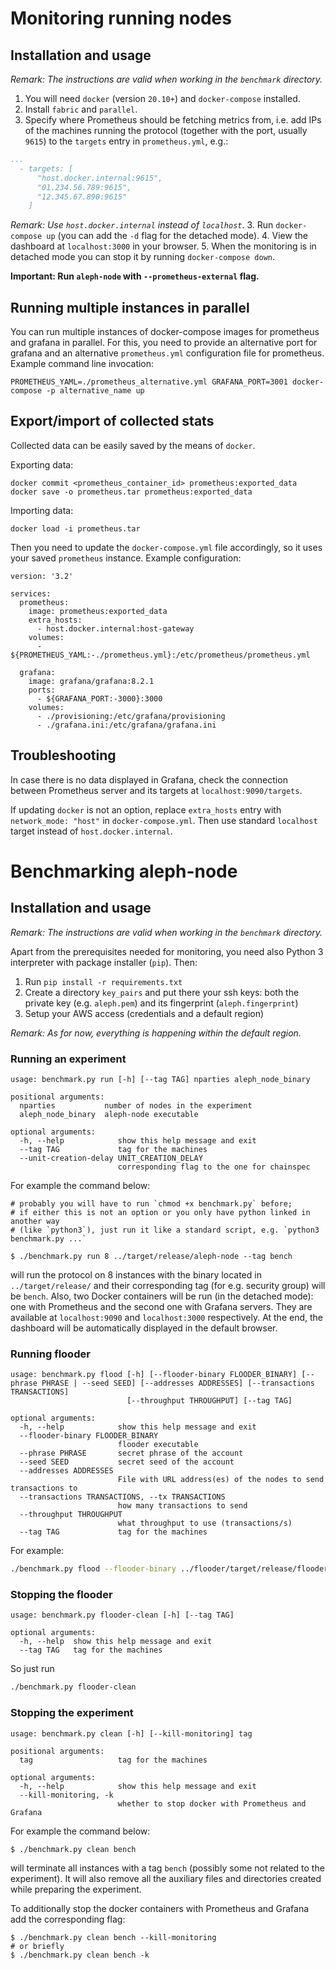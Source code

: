 # Monitoring running nodes

## Installation and usage

_Remark: The instructions are valid when working in the `benchmark` directory._

1. You will need `docker` (version `20.10+`) and `docker-compose` installed.
2. Install `fabric` and `parallel`.
3. Specify where Prometheus should be fetching metrics from, i.e. add IPs of the machines running the protocol 
(together with the port, usually `9615`) to the `targets` entry in `prometheus.yml`, e.g.:
```yml
...
  - targets: [
      "host.docker.internal:9615",
      "01.234.56.789:9615",
      "12.345.67.890:9615"
    ]
```
_Remark: Use `host.docker.internal` instead of `localhost`_.
3. Run `docker-compose up` (you can add the `-d` flag for the detached mode).
4. View the dashboard at `localhost:3000` in your browser.
5. When the monitoring is in detached mode you can stop it by running `docker-compose down`.

**Important: Run `aleph-node` with `--prometheus-external` flag.**

## Running multiple instances in parallel

You can run multiple instances of docker-compose images for prometheus and grafana in parallel. For this, you need to provide an alternative port for grafana and an alternative `prometheus.yml` configuration file for prometheus. 
Example command line invocation:
```
PROMETHEUS_YAML=./prometheus_alternative.yml GRAFANA_PORT=3001 docker-compose -p alternative_name up
``` 

## Export/import of collected stats

Collected data can be easily saved by the means of `docker`.

Exporting data:
```
docker commit <prometheus_container_id> prometheus:exported_data
docker save -o prometheus.tar prometheus:exported_data
```

Importing data:
```
docker load -i prometheus.tar
```

Then you need to update the `docker-compose.yml` file accordingly,
so it uses your saved `prometheus` instance. Example configuration:
```
version: '3.2'

services:
  prometheus:
    image: prometheus:exported_data
    extra_hosts:
      - host.docker.internal:host-gateway
    volumes:
      - ${PROMETHEUS_YAML:-./prometheus.yml}:/etc/prometheus/prometheus.yml

  grafana:
    image: grafana/grafana:8.2.1
    ports:
      - ${GRAFANA_PORT:-3000}:3000
    volumes:
      - ./provisioning:/etc/grafana/provisioning
      - ./grafana.ini:/etc/grafana/grafana.ini
```

## Troubleshooting

In case there is no data displayed in Grafana, check the connection between Prometheus server and its targets at 
`localhost:9090/targets`.

If updating `docker` is not an option, replace `extra_hosts` entry with `network_mode: "host"` in `docker-compose.yml`. 
Then use standard `localhost` target instead of `host.docker.internal`.

# Benchmarking aleph-node

## Installation and usage

_Remark: The instructions are valid when working in the `benchmark` directory._

Apart from the prerequisites needed for monitoring, you need also Python 3 interpreter with package installer (`pip`). Then:

1. Run `pip install -r requirements.txt`
2. Create a directory `key_pairs` and put there your ssh keys: both the private key (e.g. `aleph.pem`) and its fingerprint (`aleph.fingerprint`)
3. Setup your AWS access (credentials and a default region)

_Remark: As for now, everything is happening within the default region._

### Running an experiment

```
usage: benchmark.py run [-h] [--tag TAG] nparties aleph_node_binary

positional arguments:
  nparties           number of nodes in the experiment
  aleph_node_binary  aleph-node executable

optional arguments:
  -h, --help            show this help message and exit
  --tag TAG             tag for the machines
  --unit-creation-delay UNIT_CREATION_DELAY
                        corresponding flag to the one for chainspec
```

For example the command below:
```shell
# probably you will have to run `chmod +x benchmark.py` before;
# if either this is not an option or you only have python linked in another way
# (like `python3`), just run it like a standard script, e.g. `python3 benchmark.py ...`

$ ./benchmark.py run 8 ../target/release/aleph-node --tag bench
```

will run the protocol on 8 instances with the binary located in `../target/release/` and their corresponding tag 
(for e.g. security group) will be `bench`. Also, two Docker containers will be run (in the detached mode):
one with Prometheus and the second one with Grafana servers.
They are available at `localhost:9090` and `localhost:3000` respectively.
At the end, the dashboard will be automatically displayed in the default browser.


### Running flooder
```
usage: benchmark.py flood [-h] [--flooder-binary FLOODER_BINARY] [--phrase PHRASE | --seed SEED] [--addresses ADDRESSES] [--transactions TRANSACTIONS]
                          [--throughput THROUGHPUT] [--tag TAG]

optional arguments:
  -h, --help            show this help message and exit
  --flooder-binary FLOODER_BINARY
                        flooder executable
  --phrase PHRASE       secret phrase of the account
  --seed SEED           secret seed of the account
  --addresses ADDRESSES
                        File with URL address(es) of the nodes to send transactions to
  --transactions TRANSACTIONS, --tx TRANSACTIONS
                        how many transactions to send
  --throughput THROUGHPUT
                        what throughput to use (transactions/s)
  --tag TAG             tag for the machines
```

For example:
```bash
./benchmark.py flood --flooder-binary ../flooder/target/release/flooder --addresses ./addresses --transactions=100 --phrase="..."
```


### Stopping the flooder
```
usage: benchmark.py flooder-clean [-h] [--tag TAG]

optional arguments:
  -h, --help  show this help message and exit
  --tag TAG   tag for the machines
```
So just run
```bash
./benchmark.py flooder-clean
```

### Stopping the experiment

```
usage: benchmark.py clean [-h] [--kill-monitoring] tag

positional arguments:
  tag                   tag for the machines

optional arguments:
  -h, --help            show this help message and exit
  --kill-monitoring, -k
                        whether to stop docker with Prometheus and Grafana
```

For example the command below:
```shell
$ ./benchmark.py clean bench
```

will terminate all instances with a tag `bench` (possibly some not related to the experiment). 
It will also remove all the auxiliary files and directories created while preparing the experiment.

To additionally stop the docker containers with Prometheus and Grafana add the corresponding flag:
```shell
$ ./benchmark.py clean bench --kill-monitoring
# or briefly
$ ./benchmark.py clean bench -k
```
